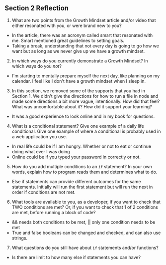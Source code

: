 ## Section 2 Reflection

1. What are two points from the Growth Mindset article and/or video that either resonated with you, or were brand new to you?

* In the article, there was an acronym called smart that resonated with me. Smart mentioned great guidelines to setting goals.
* Taking a break, understanding that not every day is going to go how we want but as long as we never give up we have a growth mindset.

2. In which ways do you currently demonstrate a Growth Mindset? In which ways do you _not_?

* I'm starting to mentally prepare myself the next day, like planning on my calendar.
I feel like I don't have a growth mindset when I sleep in.

3. In this section, we removed some of the supports that you had in Section 1. We didn't give the directions for how to run a file in node and made some directions a bit more vague, intentionally. How did that feel? What was uncomfortable about it? How did it support your learning?

* It was a good experience to look online and in my book for questions.

4. What is a conditional statement? Give one example of a daily life conditional. Give one example of where a conditional is probably used in a web application you use.

* In real life could be if I am hungry. Whether or not to eat or continue doing
what ever I was doing
* Online could be if you typed your password in correctly or not.

5. How do you add multiple conditions to an `if` statement? In your own words, explain how to program reads them and determines what to do.

* Else if statements can provide different outcomes for the same statements. Initially
will run the first statement but will run the next in order if conditions are not met.

6. What tools are available to you, as a developer, if you want to check that TWO conditions are met? Or, if you want to check that 1 of 2 conditions are met, before running a block of code?

* && needs both conditions to be met, || only one condition needs to be met
* True and false booleans can be changed and checked, and can also use strings.

7. What questions do you still have about `if` statements and/or functions?

* Is there are limit to how many else if statements you can have?
